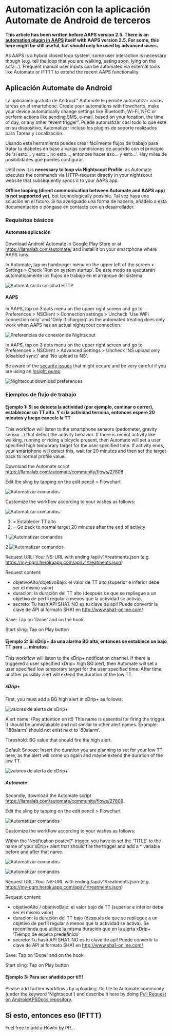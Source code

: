 # Automatización con la aplicación Automate de Android de terceros

**This article has been written before AAPS version 2.5. There is an [automation plugin in AAPS](../DailyLifeWithAaps/Automations.md) itself with AAPS version 2.5. For some, this here might be still useful, but should only be used by advanced users.**

As AAPS is a hybrid closed loop system, some user interaction is necessary though (e.g. tell the loop that you are walking, eating soon, lying on the sofa...). Frequent manual user inputs can be automated via external tools like Automate or IFTTT to extend the recent AAPS functionality.

## Aplicación Automate de Android

La aplicación gratuita de Android™ Automate le permite automatizar varias tareas en el smartphone. Create your automations with flowcharts, make your device automatically change settings like Bluetooth, Wi-Fi, NFC or perform actions like sending SMS, e-mail, based on your location, the time of day, or any other “event trigger”. Puede automatizar casi todo lo que esté en su dispositivo, Automatizar incluso los plugins de soporte realizados para Tareas y Localización.

Usando esta herramienta puedes crear fácilmente flujos de trabajo para tratar tu diabetes en base a varias condiciones de acuerdo con el principio de 'si esto... y esto... no esto..., entonces hacer eso... y esto...'. Hay miles de posibilidades que puedes configurar.

Until now it is **necessary to loop via Nightscout Profile**, as Automate executes the commands via HTTP-request directly in your nightscout website that subsequently syncs it to your AAPS app.

**Offline looping (direct communication between Automate and AAPS app) is not supported yet**, but technologically possible. Tal vez haya una solución en el futuro. Si ha averiguado una forma de hacerlo, añádelo a esta documentación o póngase en contacto con un desarrollador.

### Requisitos básicos

#### Automate aplicación

Download Android Automate in Google Play Store or at <https://llamalab.com/automate/> and install it on your smartphone where AAPS runs.

In Automate, tap on hamburger menu on the upper left of the screen > Settings > Check 'Run on system startup'. De este modo se ejecutarán automáticamente los flujos de trabajo en el arranque del sistema.

![Automatizar la solicitud HTTP](../images/automate-app2.png)

#### AAPS

In AAPS, tap on 3 dots menu on the upper right screen and go to Preferences > NSClient > Connection settings > Uncheck 'Use WiFi connection only' and 'Only if charging' as the automated treating does only work when AAPS has an actual nightscout connection.

![Preferencias de conexión de Nightscout](../images/automate-aaps1.jpg)

In AAPS, tap on 3 dots menu on the upper right screen and go to Preferences > NSClient > Advanced Settings > Uncheck 'NS upload only (disabled sync)' and 'No upload to NS'.

Be aware of the [security issues](../SettingUpAaps/Nightscout.md#security-considerations) that might occure and be very careful if you are using an [Insight pump](../CompatiblePumps/Accu-Chek-Insight-Pump.md#settings-in-aaps).

![Nightscout download preferences](../images/automate-aaps2.jpg)

### Ejemplos de flujo de trabajo

#### Ejemplo 1: Si se detecta la actividad (por ejemplo, caminar o correr), establezcer un TT alto. Y si la actividad termina, entonces espere 20 minutos y luego cancele la TT

This workflow will listen to the smartphone sensors (pedometer, gravity sensor...) that detect the activity behavior. If there is recent activity like walking, running or riding a bicycle present, then Automate will set a user specified high temporary target for the user specified time. If activity ends, your smartphone will detect this, wait for 20 minutes and then set the target back to normal profile value.

Download the Automate script <https://llamalab.com/automate/community/flows/27808>.

Edit the sling by tapping on the edit pencil > Flowchart

![Automatizar comandos](../images/automate-app3.png)

Customize the workflow according to your wishes as follows:

![Automatizar comandos](../images/automate-app6.png)

1. = Establecer TT alto
2. = Go back to normal target 20 minutes after the end of activity

1 ![Automatizar comandos](../images/automate-app1.png)

2 ![Automatizar comandos](../images/automate-app5.png)

Request URL: Your NS-URL with ending /api/v1/treatments.json (e.g. https://my-cgm.herokuapp.com/api/v1/treatments.json)

Request content:

* objetivoAlto/objetivoBajo: el valor de TT alto (superior e inferior debe ser el mismo valor)
* duración: la duración del TT alto (después de que se repliegue a un objetivo de perfil regular a menos que la actividad se activa). 
* secreto: Tu hash API SHA1. NO es tu clave de api! Puede convertir la clave de API al formato SHA1 en <http://www.sha1-online.com/>

Save: Tap on 'Done' and on the hook

Start sling: Tap on Play button

#### Ejemplo 2: Si xDrip+ da una alarma BG alta, entonces se establece un bajo TT para ... minutos.

This workflow will listen to the xDrip+ notification channel. If there is triggered a user specified xDrip+ high BG alert, then Automate will set a user specified low temporary target for the user specified time. After time, another possibly alert will extend the duration of the low TT.

##### xDrip+

First, you must add a BG high alert in xDrip+ as follows:

![valores de alerta de xDrip+](../images/automate-xdrip1.png)

Alert name: (Pay attention on it!) This name is essential for firing the trigger. It should be unmistakable and not similar to other alert names. Example: '180alarm' should not exist next to '80alarm'.

Threshold: BG value that should fire the high alert.

Default Snooze: Insert the duration you are planning to set for your low TT here, as the alert will come up again and maybe extend the duration of the low TT.

![valores de alerta de xDrip+](../images/automate-xdrip2.png)

##### Automate

Secondly, download the Automate script <https://llamalab.com/automate/community/flows/27809>.

Edit the sling by tapping on the edit pencil > Flowchart

![Automatizar comandos](../images/automate-app3.png)

Customize the workflow according to your wishes as follows:

Within the 'Notification posted?' trigger, you have to set the 'TITLE' to the name of your xDrip+ alert that should fire the trigger and add a * variable before and after that name.

![Automatizar comandos](../images/automate-app7.png)

![Automatizar comandos](../images/automate-app4.png)

Request URL: Your NS-URL with ending /api/v1/treatments.json (e.g. https://my-cgm.herokuapp.com/api/v1/treatments.json)

Request content:

* objetivoAlto / objetivoBajo: el valor bajo de TT (superior e inferior debe ser el mismo valor)
* duración: la duración del TT bajo (después de que se repliegue a un objetivo de perfil regular a menos que la actividad se activa). Se recomienda que utilice la misma duración que en la alerta xDrip+ 'Tiempo de espera predefinido'
* secreto: Tu hash API SHA1. NO es tu clave de api! Puede convertir la clave de API al formato SHA1 en <http://www.sha1-online.com/>

Save: Tap on 'Done' and on the hook

Start sling: Tap on Play button

#### Ejemplo 3: Para ser añadido por ti!!!

Please add further workflows by uploading .flo file to Automate community (under the keyword 'Nightscout') and describe it here by doing [Pull Request on AndroidAPSDocs repository](../SupportingAaps/HowToEditTheDocs.md).

## Si esto, entonces eso (IFTTT)

Feel free to add a Howto by PR...